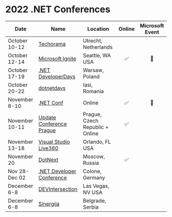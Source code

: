 # 2022 .NET Conferences

| Date               | Name                       | Location             | Online | Microsoft Event |
|--------------------|----------------------------|----------------------|:------:|:-----:|
| October 10-12      | [Techorama](https://technorama.nl)| Utrecht, Netherlands |||
| October 12-14      | [Microsoft Ignite](https://ignite.microsoft.com)| Seattle, WA USA |✅|🎉|
| October 17-19      | [.NET DeveloperDays](https://net.developerdays.pl/)| Warsaw, Poland |||
| October 20-22      | [dotnetdays](https://dotnetdays.ro/)| Iasi, Romania |||
| November 8-10      | [.NET Conf](https://dotnetconf.net)| Online |✅|🎉|
| November 10-11     | [Update Conference Prague](https://www.updateconference.net)| Prague, Czech Republic + Online |✅||
| November 13-18     | [Visual Studio Live360](https://live360events.com/Events/Orlando-2022/Home.aspx) | Orlando, FL USA|||
| November 20        | [DotNext](https://dotnext.ru/) | Moscow, Russia|✅||
| Nov 28-Dec 02      | [.NET Developer Conference](https://www.dotnet-developer-conference.de/) | Colone, Germany |||
| December 6-8       | [DEVIntersection](https://www.devintersection.com) | Las Vegas, NV USA|||
| December 6-8       | [Sinergija](https://www.sinergija.live/) | Belgrade, Serbia|||
